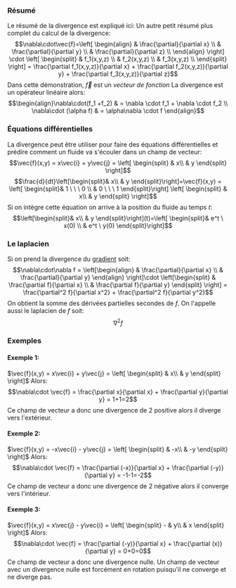 ### Résumé
Le résumé de la divergence est expliqué ici: [](Analyse%20vectorielle.md#Divergence) 
Un autre petit résumé plus complet du calcul de la divergence:$$\nabla\cdot\vec{f}=\left[ \begin{align} & \frac{\partial}{\partial x} \\ & \frac{\partial}{\partial y} \\
& \frac{\partial}{\partial z} \\ \end{align} \right] \cdot \left[ \begin{split} & f_1(x,y,z) \\ & f_2(x,y,z) \\
& f_3(x,y,z) \\ \end{split} \right] = \frac{\partial f_1(x,y,z)}{\partial x} + \frac{\partial f_2(x,y,z)}{\partial y} + \frac{\partial f_3(x,y,z)}{\partial z}$$
Dans cette démonstration, $\vec{f}$ est un *vecteur de fonction*
La divergence est un opérateur linéaire alors: $$\begin{align}\nabla\cdot(f_1 +f_2) & = \nabla \cdot f_1 + \nabla \cdot f_2 \\
\nabla\cdot (\alpha f) & = \alpha\nabla \cdot f
\end{align}$$
### Équations différentielles
La divergence peut être utiliser pour faire des équations différentielles et prédire comment un fluide va s'écouler dans un champ de vecteur:$$\vec{f}(x,y) = x\vec{i} + y\vec{j} = \left[ \begin{split} & x\\ & y \end{split} \right]$$
$$\frac{d}{dt}\left[\begin{split}& x\\ & y \end{split}\right]=\vec{f}(x,y) = \left[ \begin{split}& 1 \ \ \ 0 \\ & 0 \ \ \ 1 \end{split}\right] \left[ \begin{split} & x\\ & y \end{split} \right]$$
Si on intègre cette équation on arrive à la position du fluide au temps $t$: $$\left[\begin{split}& x\\ & y \end{split}\right](t)=\left[ \begin{split}& e^t \ x(0) \\ & e^t \ y(0) \end{split}\right]$$
### Le laplacien
Si on prend la divergence du [gradient](gradient.md) soit: $$\nabla\cdot\nabla f = \left[\begin{align} & \frac{\partial}{\partial x} \\ & \frac{\partial}{\partial y} \end{align} \right]\cdot \left[\begin{split} & \frac{\partial f}{\partial x} \\ & \frac{\partial f}{\partial y} \end{split} \right] = \frac{\partial^2 f}{\partial x^2} + \frac{\partial^2 f}{\partial y^2}$$
On obtient la somme des dérivées partielles secondes de $f$. On l'appelle aussi le laplacien de $f$ soit: $$\nabla^2f$$
### Exemples
#### Exemple 1:
$\vec{f}(x,y) = x\vec{i} + y\vec{j} = \left[ \begin{split} & x\\ & y \end{split} \right]$ 
Alors: $$\nabla\cdot \vec{f} = \frac{\partial x}{\partial x} + \frac{\partial y}{\partial y} = 1+1=2$$
Ce champ de vecteur a donc une divergence de 2 positive alors il diverge vers l'extérieur.

#### Exemple 2:
$\vec{f}(x,y) = -x\vec{i} - y\vec{j} = \left[ \begin{split} & -x\\ & -y \end{split} \right]$ 
Alors: $$\nabla\cdot \vec{f} = \frac{\partial (-x)}{\partial x} + \frac{\partial (-y)}{\partial y} = -1-1=-2$$
Ce champ de vecteur a donc une divergence de 2 négative alors il converge vers l'intérieur.
#### Exemple 3:
$\vec{f}(x,y) = x\vec{j} - y\vec{i} = \left[ \begin{split} - & y\\ & x \end{split} \right]$ 
Alors: $$\nabla\cdot \vec{f} = \frac{\partial (-y)}{\partial x} + \frac{\partial (x)}{\partial y} = 0+0=0$$
Ce champ de vecteur a donc une divergence nulle. Un champ de vecteur avec un divergence nulle est forcément en rotation puisqu'il ne converge et ne diverge pas.